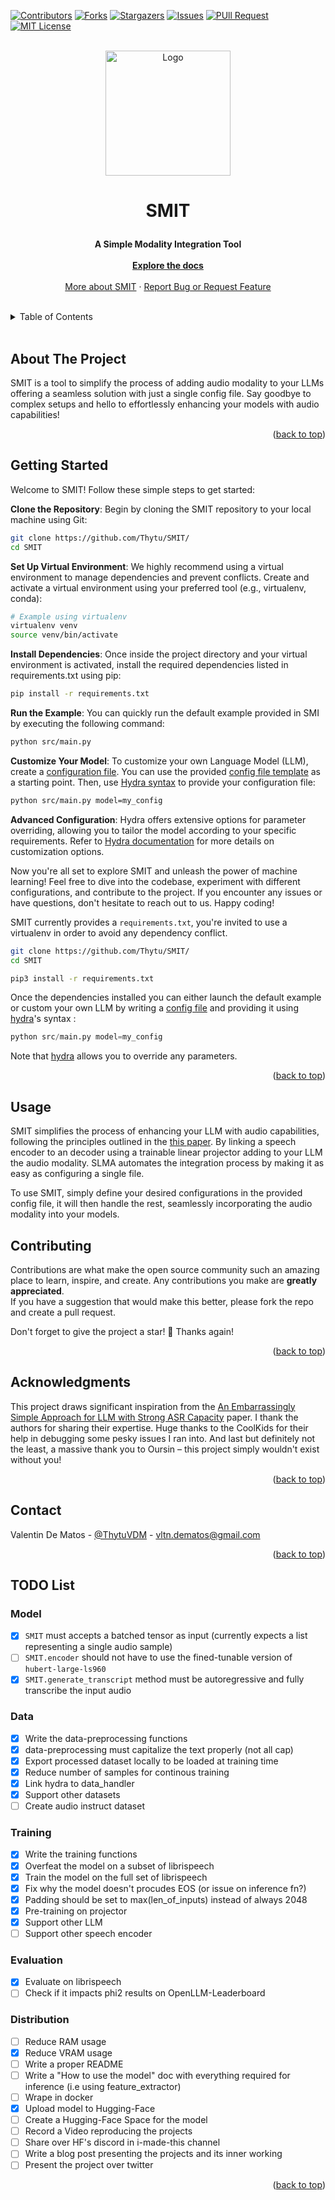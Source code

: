 <div id="top"></div>

[![Contributors][contributors-shield]][contributors-url]
[![Forks][forks-shield]][forks-url]
[![Stargazers][stars-shield]][stars-url]
[![Issues][issues-shield]][issues-url]
[![PUll Request][pr-shield]][pr-url]
[![MIT License][license-shield]][license-url]


<br />
<div align="center">
  <a href="https://github.com/Thytu/SMIT">
    <img src="https://i.ibb.co/CvLbGX6/SLAM-ASR-logo-v2.png" alt="Logo" width="200" height="200">
  </a>

  <h3 align="center" style="font-size: 200%">SMIT</h3>

  <p align="center">
    <b> A Simple Modality Integration Tool </b>
    <br />
    <br />
    <a href="#getting-started"><strong>Explore the docs</strong></a>
    <br />
    <br />
    <a href="#about-the-project">More about SMIT</a>
    · <a href="https://github.com/Thytu/SMIT/issues">Report Bug or Request Feature</a>
  </p>
</div>

<br/>

<details>
  <summary>Table of Contents</summary>
  <ol>
    <li><a href="#about-the-project">About The Project</a></li>
    <li><a href="#getting-started">Getting Started</a></li>
    <li><a href="#usage">Usage</a></li>
    <li><a href="#contributing">Contributing</a></li>
    <li><a href="#acknowledgments">Acknowledgments</a></li>
    <li><a href="#contact">Contact</a></li>
    <li><a href="#todo-list">Roadmap</a></li>
  </ol>
</details>

<br/>


## About The Project

SMIT is a tool to simplify the process of adding audio modality to your LLMs offering a seamless solution with just a single config file. Say goodbye to complex setups and hello to effortlessly enhancing your models with audio capabilities!

<p align="right">(<a href="#top">back to top</a>)</p>


## Getting Started

Welcome to SMIT! Follow these simple steps to get started:

**Clone the Repository**: Begin by cloning the SMIT repository to your local machine using Git:
```sh
git clone https://github.com/Thytu/SMIT/
cd SMIT
```

**Set Up Virtual Environment**: We highly recommend using a virtual environment to manage dependencies and prevent conflicts. Create and activate a virtual environment using your preferred tool (e.g., virtualenv, conda):
```sh
# Example using virtualenv
virtualenv venv
source venv/bin/activate
```

**Install Dependencies**: Once inside the project directory and your virtual environment is activated, install the required dependencies listed in requirements.txt using pip:

```sh
pip install -r requirements.txt
```

**Run the Example**: You can quickly run the default example provided in SMI by executing the following command:

```sh
python src/main.py
```

**Customize Your Model**: To customize your own Language Model (LLM), create a [configuration file](docs/config-file.md). You can use the provided [config file template](config/default.yaml) as a starting point. Then, use [Hydra syntax](https://hydra.cc/docs/advanced/override_grammar/basic/) to provide your configuration file:

```sh
python src/main.py model=my_config
```

**Advanced Configuration**: Hydra offers extensive options for parameter overriding, allowing you to tailor the model according to your specific requirements. Refer to [Hydra documentation](https://hydra.cc/docs/intro/) for more details on customization options.

Now you're all set to explore SMIT and unleash the power of machine learning! Feel free to dive into the codebase, experiment with different configurations, and contribute to the project. If you encounter any issues or have questions, don't hesitate to reach out to us. Happy coding!

SMIT currently provides a `requirements.txt`, you're invited to use a virtualenv in order to avoid any dependency conflict.
```sh
git clone https://github.com/Thytu/SMIT/
cd SMIT

pip3 install -r requirements.txt
```

Once the dependencies installed you can either launch the default example or custom your own LLM by writing a [config file](TODO) and providing it using [hydra](https://hydra.cc/docs/advanced/override_grammar/basic/)'s syntax :
```py
python src/main.py model=my_config
```

Note that [hydra](https://hydra.cc/docs/advanced/override_grammar/basic/) allows you to override any parameters.


<p align="right">(<a href="#top">back to top</a>)</p>


## Usage

SMIT simplifies the process of enhancing your LLM with audio capabilities, following the principles outlined in the [this paper](https://arxiv.org/abs/2402.08846). By linking a speech encoder to an decoder using a trainable linear projector adding to your LLM the audio modality. SLMA automates the integration process by making it as easy as configuring a single file.

To use SMIT, simply define your desired configurations in the provided config file, it will then handle the rest, seamlessly incorporating the audio modality into your models.

## Contributing

Contributions are what make the open source community such an amazing place to learn, inspire, and create. Any contributions you make are **greatly appreciated**.\
If you have a suggestion that would make this better, please fork the repo and create a pull request.

Don't forget to give the project a star! 🌟 Thanks again!

<p align="right">(<a href="#top">back to top</a>)</p>

## Acknowledgments

This project draws significant inspiration from the [An Embarrassingly Simple Approach for LLM with Strong ASR Capacity](https://arxiv.org/pdf/2402.08846.pdf) paper. I thank the authors for sharing their expertise. Huge thanks to the CoolKids for their  help in debugging some pesky issues I ran into. And last but definitely not the least, a massive thank you to Oursin – this project simply wouldn't exist without you!

<p align="right">(<a href="#top">back to top</a>)</p>



## Contact

Valentin De Matos - [@ThytuVDM](https://twitter.com/ThytuVDM) - vltn.dematos@gmail.com

<p align="right">(<a href="#top">back to top</a>)</p>


<!-- MARKDOWN LINKS & IMAGES -->
[contributors-shield]: https://img.shields.io/github/contributors/Thytu/SMIT.svg?style=for-the-badge&color=blue
[contributors-url]: https://github.com/Thytu/SMIT/graphs/contributors
[pr-shield]: https://img.shields.io/github/issues-pr/Thytu/SMIT.svg?style=for-the-badge
[pr-url]: https://github.com/Thytu/SMIT/pulls
[issues]: https://img.shields.io/github/issues/Thytu/SMIT
[forks-shield]: https://img.shields.io/github/forks/Thytu/SMIT.svg?style=for-the-badge&color=blue
[forks-url]: https://github.com/Thytu/SMIT/network/members
[stars-shield]: https://img.shields.io/github/stars/Thytu/SMIT.svg?style=for-the-badge&color=yellow
[stars-url]: https://github.com/Thytu/SMIT/stargazers
[issues-shield]: https://img.shields.io/github/issues/Thytu/SMIT.svg?style=for-the-badge&
[issues-url]: https://github.com/Thytu/SMIT/issues
[license-shield]: https://img.shields.io/github/license/Thytu/SMIT.svg?style=for-the-badge&color=indigo
[license-url]: https://github.com/Thytu/SMIT/blob/master/LICENSE

## TODO List

### Model
- [X] `SMIT` must accepts a batched tensor as input (currently expects a list representing a single audio sample)
- [ ] `SMIT.encoder` should not have to use the fined-tunable version of `hubert-large-ls960`
- [X] `SMIT.generate_transcript` method must be autoregressive and fully transcribe the input audio

### Data
- [X] Write the data-preprocessing functions
- [X] data-preprocessing must capitalize the text properly (not all cap)
- [X] Export processed dataset locally to be loaded at training time
- [X] Reduce number of samples for continous training
- [X] Link hydra to data_handler
- [X] Support other datasets
- [ ] Create audio instruct dataset

### Training
- [X] Write the training functions
- [X] Overfeat the model on a subset of librispeech
- [X] Train the model on the full set of librispeech
- [X] Fix why the model doesn't procudes EOS (or issue on inference fn?)
- [X] Padding should be set to max(len_of_inputs) instead of always 2048
- [X] Pre-training on projector
- [X] Support other LLM
- [ ] Support other speech encoder

### Evaluation
- [X] Evaluate on librispeech
- [ ] Check if it impacts phi2 results on OpenLLM-Leaderboard

### Distribution
- [ ] Reduce RAM usage
- [X] Reduce VRAM usage
- [ ] Write a proper README
- [ ] Write a "How to use the model" doc with everything required for inference (i.e using feature_extractor)
- [ ] Wrape in docker
- [X] Upload model to Hugging-Face
- [ ] Create a Hugging-Face Space for the model
- [ ] Record a Video reproducing the projects
- [ ] Share over HF's discord in i-made-this channel
- [ ] Write a blog post presenting the projects and its inner working
- [ ] Present the project over twitter

<p align="right">(<a href="#top">back to top</a>)</p>
